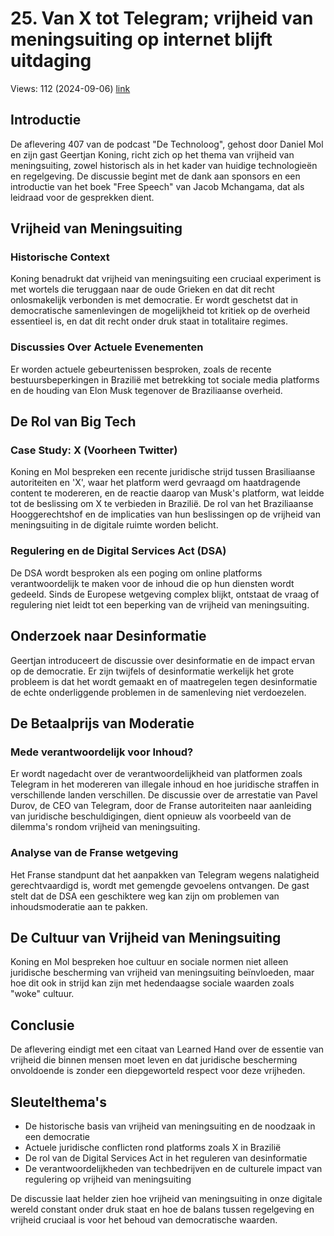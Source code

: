 # 25. Van X tot Telegram; vrijheid van meningsuiting op internet blijft uitdaging
Views: 112 (2024-09-06) [link](https://www.youtube.com/watch?v=DaLOxkp-fDU)


 ## Introductie
De aflevering 407 van de podcast "De Technoloog", gehost door Daniel Mol en zijn gast Geertjan Koning, richt zich op het thema van vrijheid van meningsuiting, zowel historisch als in het kader van huidige technologieën en regelgeving. De discussie begint met de dank aan sponsors en een introductie van het boek "Free Speech" van Jacob Mchangama, dat als leidraad voor de gesprekken dient.

## Vrijheid van Meningsuiting
### Historische Context
Koning benadrukt dat vrijheid van meningsuiting een cruciaal experiment is met wortels die teruggaan naar de oude Grieken en dat dit recht onlosmakelijk verbonden is met democratie. Er wordt geschetst dat in democratische samenlevingen de mogelijkheid tot kritiek op de overheid essentieel is, en dat dit recht onder druk staat in totalitaire regimes.

### Discussies Over Actuele Evenementen
Er worden actuele gebeurtenissen besproken, zoals de recente bestuursbeperkingen in Brazilië met betrekking tot sociale media platforms en de houding van Elon Musk tegenover de Braziliaanse overheid.

## De Rol van Big Tech
### Case Study: X (Voorheen Twitter)
Koning en Mol bespreken een recente juridische strijd tussen Brasiliaanse autoriteiten en 'X', waar het platform werd gevraagd om haatdragende content te modereren, en de reactie daarop van Musk's platform, wat leidde tot de beslissing om X te verbieden in Brazilië. De rol van het Braziliaanse Hooggerechtshof en de implicaties van hun beslissingen op de vrijheid van meningsuiting in de digitale ruimte worden belicht.

### Regulering en de Digital Services Act (DSA)
De DSA wordt besproken als een poging om online platforms verantwoordelijk te maken voor de inhoud die op hun diensten wordt gedeeld. Sinds de Europese wetgeving complex blijkt, ontstaat de vraag of regulering niet leidt tot een beperking van de vrijheid van meningsuiting.

## Onderzoek naar Desinformatie
Geertjan introduceert de discussie over desinformatie en de impact ervan op de democratie. Er zijn twijfels of desinformatie werkelijk het grote probleem is dat het wordt gemaakt en of maatregelen tegen desinformatie de echte onderliggende problemen in de samenleving niet verdoezelen.

## De Betaalprijs van Moderatie
### Mede verantwoordelijk voor Inhoud?
Er wordt nagedacht over de verantwoordelijkheid van platformen zoals Telegram in het modereren van illegale inhoud en hoe juridische straffen in verschillende landen verschillen. De discussie over de arrestatie van Pavel Durov, de CEO van Telegram, door de Franse autoriteiten naar aanleiding van juridische beschuldigingen, dient opnieuw als voorbeeld van de dilemma's rondom vrijheid van meningsuiting.

### Analyse van de Franse wetgeving
Het Franse standpunt dat het aanpakken van Telegram wegens nalatigheid gerechtvaardigd is, wordt met gemengde gevoelens ontvangen. De gast stelt dat de DSA een geschiktere weg kan zijn om problemen van inhoudsmoderatie aan te pakken.

## De Cultuur van Vrijheid van Meningsuiting
Koning en Mol bespreken hoe cultuur en sociale normen niet alleen juridische bescherming van vrijheid van meningsuiting beïnvloeden, maar hoe dit ook in strijd kan zijn met hedendaagse sociale waarden zoals "woke" cultuur.

## Conclusie
De aflevering eindigt met een citaat van Learned Hand over de essentie van vrijheid die binnen mensen moet leven en dat juridische bescherming onvoldoende is zonder een diepgeworteld respect voor deze vrijheden.

## Sleutelthema's
- De historische basis van vrijheid van meningsuiting en de noodzaak in een democratie
- Actuele juridische conflicten rond platforms zoals X in Brazilië
- De rol van de Digital Services Act in het reguleren van desinformatie
- De verantwoordelijkheden van techbedrijven en de culturele impact van regulering op vrijheid van meningsuiting

De discussie laat helder zien hoe vrijheid van meningsuiting in onze digitale wereld constant onder druk staat en hoe de balans tussen regelgeving en vrijheid cruciaal is voor het behoud van democratische waarden.